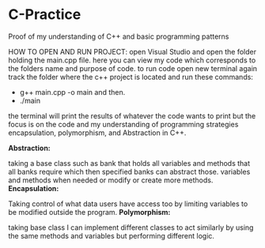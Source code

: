 # C-Practice
Proof of my understanding of C++ and basic programming patterns


HOW TO OPEN AND RUN PROJECT:
open Visual Studio and open the folder holding the main.cpp file.
here you can view my code which corresponds to the folders name and purpose of code.
to run code open new terminal again track the folder where the c++ project is located and run these commands:
- g++ main.cpp -o main
and then.
- ./main

the terminal will print the results of whatever the code wants to print but the focus is on the code and my understanding of
programming strategies encapsulation, polymorphism, and Abstraction in C++.
 
**Abstraction:**

taking a base class such as bank that holds all variables and methods that all banks require which then specified banks can abstract those.
variables and methods when needed or modify or create more methods.
**Encapsulation:**

Taking control of what data users have access too by limiting variables to be modified outside the program.
**Polymorphism:**

taking base class I can implement different classes to act similarly by using the same methods and variables but performing different logic.
